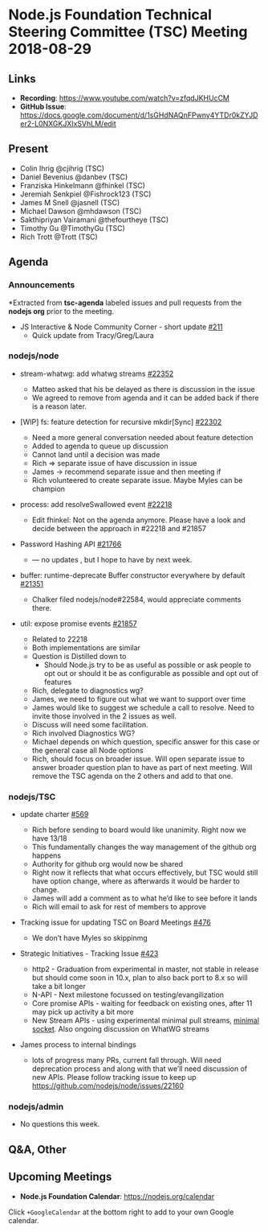 # Node.js Foundation Technical Steering Committee (TSC) Meeting 2018-08-29

## Links

* **Recording**: https://www.youtube.com/watch?v=zfqdJKHUcCM
* **GitHub Issue**: https://docs.google.com/document/d/1sGHdNAQnFPwny4YTDr0kZYJDer2-L0NXGKJXIxSVhLM/edit

## Present

* Colin Ihrig @cjihrig (TSC)
* Daniel Bevenius @danbev (TSC)
* Franziska Hinkelmann @fhinkel (TSC)
* Jeremiah Senkpiel @Fishrock123 (TSC)
* James M Snell @jasnell (TSC)
* Michael Dawson @mhdawson (TSC)
* Sakthipriyan Vairamani @thefourtheye (TSC)
* Timothy Gu @TimothyGu (TSC)
* Rich Trott @Trott (TSC)

## Agenda

### Announcements
 
*Extracted from **tsc-agenda** labeled issues and pull requests from the **nodejs org** prior to the meeting.


* JS Interactive & Node Community Corner - short update [#211](https://github.com/nodejs/admin/issues/211)
  * Quick update from Tracy/Greg/Laura

### nodejs/node

* stream-whatwg: add whatwg streams [#22352](https://github.com/nodejs/node/pull/22352)
  * Matteo asked that his be delayed as there is discussion in the issue 
  * We agreed to remove from agenda and it can be added back if there is a reason later.

* \[WIP\] fs: feature detection for recursive mkdir\[Sync\] [#22302](https://github.com/nodejs/node/pull/22302)
  * Need a more general conversation needed about feature detection
  * Added to agenda to queue up discussion
  * Cannot land until a decision was made
  * Rich => separate issue of have discussion in issue
  * James -> recommend separate issue and then meeting if 
  * Rich volunteered to create separate issue.  Maybe Myles can be champion

* process: add resolveSwallowed event [#22218](https://github.com/nodejs/node/pull/22218)
  * Edit fhinkel: Not on the agenda anymore. Please have a look and decide between the approach in #22218 and #21857

* Password Hashing API [#21766](https://github.com/nodejs/node/issues/21766)
  * — no updates , but I hope to have by next week.

* buffer: runtime-deprecate Buffer constructor everywhere by default 
[#21351](https://github.com/nodejs/node/pull/21351)
  * Chalker filed nodejs/node#22584, would appreciate comments there.

* util: expose promise events [#21857](https://github.com/nodejs/node/pull/21857)
  * Related to 22218
  * Both implementations are similar
  * Question is Distilled down to
    * Should Node.js try to be as useful as possible or ask people to opt out
      or should it be as configurable as possible and opt out of features
  * Rich, delegate to diagnostics wg?
  * James, we need to figure out what we want to support over time
  * James would like to suggest we schedule a call to resolve. Need to invite those
    involved in the 2 issues as well.  
  * Discuss will need some facilitation.
  * Rich involved Diagnostics WG?
  * Michael depends on which question, specific answer for this case or the general case all
    Node options
  * Rich, should focus on broader issue. Will open separate issue to answer broader question
    plan to have as part of next meeting.  Will remove the TSC agenda on the 2 others and
    add to that one.


### nodejs/TSC

* update charter [#569](https://github.com/nodejs/TSC/pull/569)
  * Rich before sending to board would like unanimity.  Right now we have 13/18
  * This fundamentally changes the way management of the github org happens
  * Authority for github org would now be shared
  * Right now it reflects that what occurs effectively, but TSC would still have option 
    change, where as afterwards it would be harder to change.
  * James will add a comment as to what he’d like to see before it lands
  * Rich will email to ask for rest of members to approve

* Tracking issue for updating TSC on Board Meetings [#476](https://github.com/nodejs/TSC/issues/476)
  * We don’t have Myles so skippinmg

* Strategic Initiatives - Tracking Issue [#423](https://github.com/nodejs/TSC/issues/423)
  * http2 - Graduation from experimental in master, not stable in release but should come soon
    in 10.x, plan to also back port to 8.x so will take a bit longer
  * N-API - Next milestone focussed on testing/evangilization
  * Core promise APIs - waiting for feedback on existing ones, after 11 may pick up activity a bit
    more
  * New Stream APIs - using experimental minimal pull streams,
    [minimal socket](https://github.com/Fishrock123/socket). Also ongoing
    discussion on WhatWG streams

* James process to internal bindings
  * lots of progress many PRs, current fall through. Will need deprecation process and along
    with that we’ll need discussion of new APIs. Please follow tracking issue to keep up
    https://github.com/nodejs/node/issues/22160

### nodejs/admin

* No questions this week.

## Q&A, Other

## Upcoming Meetings

* **Node.js Foundation Calendar**: https://nodejs.org/calendar

Click `+GoogleCalendar` at the bottom right to add to your own Google calendar.

